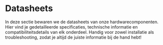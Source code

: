 # Datasheets
In deze sectie bewaren we de datasheets van onze hardwarecomponenten.
Hier vind je gedetailleerde specificaties, technische informatie en compatibiliteitsdetails van elk onderdeel.
Handig voor zowel installatie als troubleshooting, zodat je altijd de juiste informatie bij de hand hebt!
